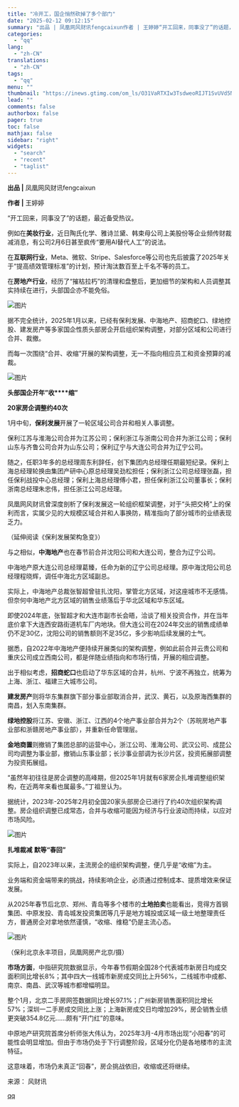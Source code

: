 ```yaml
---
title: "冷开工，国企悄然砍掉了多个部门"
date: "2025-02-12 09:12:15"
summary: "出品 | 凤凰网风财讯fengcaixun作者 | 王婷婷“开工回来，同事没了”的话题，最近备受热议..."
categories:
  - "qq"
lang:
  - "zh-CN"
translations:
  - "zh-CN"
tags:
  - "qq"
menu: ""
thumbnail: "https://inews.gtimg.com/om_ls/O31VaRTXIw3TsdweoRIJT1SvUVd5Nfko1s7pfAmaUEipIAA_640360/0"
lead: ""
comments: false
authorbox: false
pager: true
toc: false
mathjax: false
sidebar: "right"
widgets:
  - "search"
  - "recent"
  - "taglist"
---
```


**出品 |** 凤凰网风财讯fengcaixun

**作者 |** 王婷婷

“开工回来，同事没了”的话题，最近备受热议。

例如在**美妆行业**，近日陶氏化学、雅诗兰黛、韩束母公司上美股份等企业频传财裁减消息，有公司2月6日甚至疯传“要用AI替代人工”的说法。

在**互联网行业**，Meta、微软、Stripe、Salesforce等公司也先后披露了2025年关于“提高绩效管理标准”的计划，预计淘汰数百至上千名不等的员工。

在**房地产行业**，经历了“摧枯拉朽”的清理和盘整后，更加细节的架构和人员调整其实持续在进行，头部国企亦不能免俗。

![图片](https://inews.gtimg.com/news_bt/OmveqrafPNPziD7y7Maw466IJyAzmTPelR9TUANTYOKUMAA/641)  


据不完全统计，2025年1月以来，已经有保利发展、中海地产、招商蛇口、绿地控股、建发房产等多家国企性质头部房企开启组织架构调整，对部分区域和公司进行合并、裁撤。

而每一次围绕“合并、收缩”开展的架构调整，无一不指向相应员工和资金预算的减裁。

![图片](https://inews.gtimg.com/news_bt/OnRfT2EnXPgIvTEsYbH-cX_CY5OZRMLalTJlml-Osd_NAAA/641)

**头部国企开年”收****缩”**

**20家房企调整约40次**

1月中旬，**保利发展**开展了一轮区域公司合并和相关人事调整。

保利江苏与淮海公司合并为江苏公司；‍保利浙江与浙南公司合并为浙江公司；保利山东与齐鲁公司合并为山东公司；保利辽宁与大连公司合并为辽宁公司。

随之，任职3年多的总经理周东利辞任，创下集团内总经理任期最短纪录。保利上海总经理轮换由集团产研中心原总经理吴劲松担任；保利浙江公司总经理张磊，担任保利战投中心总经理；保利上海总经理傅小君，担任保利浙江公司董事长；保利浙南总经理朱忠伟，担任浙江公司总经理。

凤凰网风财讯曾深度剖析了保利发展这一轮组织框架调整，对于“头把交椅”上的保利而言，实属少见的大规模区域合并和人事换防，精准指向了部分城市的业绩表现乏力。

（延伸阅读《保利发展架构急变》）

与之相似，**中海地产**也在春节前合并沈阳公司和大连公司，整合为辽宁公司。

中海地产原大连公司总经理葛臻，任命为新的辽宁公司总经理。原中海沈阳公司总经理程晓辉，调任中海北方区域副总。

实际上，中海地产总裁张智超曾驻扎沈阳，掌管北方区域，对这座城市不无感情。但奈何中海地产北方区域的销售业绩落后于华北区域和华东区域。

即使2024年底，张智超才和大连市副市长会晤，洽谈了相关投资合作，并在当年底价拿下大连西安路街道机车厂内地块。但大连公司在2024年交出的销售成绩单仍不足30亿，沈阳公司的销售额则不足35亿，多少影响后续发展的士气。

据悉，自2022年中海地产便持续开展类似的架构调整，例如此前合并云贵公司和重庆公司成立西南公司，都是伴随业绩指向和市场行情，开展的相应调整。

出于相似考虑，**招商蛇口**也启动了华东区域的合并，杭州、宁波不再独立，统筹为上海、浙江、福建三大城市公司。

**建发房产**则将华东集群旗下部分事业部取消合并，武汉、黄石，以及原海西集群的南昌，划入东南集群。

**绿地控股**将江苏、安徽、浙江、江西的4个地产事业部合并为2个（苏皖房地产事业部和浙赣房地产事业部），并重新任命管理层。

**金地商置**则撤销了集团总部的运营中心，浙江公司、淮海公司、武汉公司、成昆公司均调整为事业部，撤销山东事业部；长沙事业部调为长沙片区，投资拓展部调整为投资拓展组。

“虽然年初往往是房企调整的高峰期，但2025年1月就有6家房企扎堆调整组织架构，在近两年来看也属最多。”丁祖昱认为。

据统计，2023年-2025年2月初全国20家头部房企已进行了约40次组织架构调整。房企组织调整已成常态，合并与收缩可能因为经济与行业波动而持续，以应对市场风险。

![图片](https://inews.gtimg.com/news_bt/OnRfT2EnXPgIvTEsYbH-cX_CY5OZRMLalTJlml-Osd_NAAA/641)

**扎堆裁减** **默等“春回”**

实际上，自2023年以来，主流房企的组织架构调整，便几乎是“收缩”为主。

业务端和资金端带来的挑战，持续影响企业，必须通过控制成本、提质增效来保证发展。

从2025年春节后北京、郑州、青岛等多个楼市的**土地拍卖**也能看出，竞得方首钢集团、中原发投、青岛城发投资集团等几乎是地方城投或区域一级土地整理责任方，普通房企对拿地依然谨慎，“收缩、维稳”仍是主流心态。

![图片](https://inews.gtimg.com/news_bt/O6UTWW3up8kGH-T3J8sboP4J6MFo_l9Gbw9Clm-U3olH0AA/641)

（保利北京永丰项目，凤凰网房产北京/摄）

**市场方面**，中指研究院数据显示，今年春节假期全国28个代表城市新房日均成交面积同比增长8%；其中四大一线城市新房成交同比上升56%，二线城市中成都、南京、南昌、武汉等城市都增幅明显。

整个1月，北京二手房网签数据同比增长97.1%；广州新房销售面积同比增长57%；深圳一二手房成交同比上涨；上海新房成交日均增加29%，房企销售业绩更突破354.8亿元......颇有“开门红”的意味。

中原地产研究院首席分析师张大伟认为，2025年3月-4月市场出现“小阳春”的可能性会明显增加。但由于市场仍处于下行调整阶段，区域分化仍是各地楼市的主流特征。

这意味着，市场仍未真正“回春”，房企挑战依旧，收缩或还将继续。

来源： 风财讯

[qq](https://new.qq.com/rain/a/20250212A01Z3Q00)
